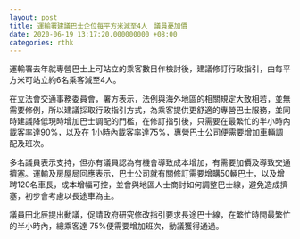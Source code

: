 ```yaml
---
layout: post
title: 運輸署建議巴士企位每平方米減至4人　議員憂加價
date: 2020-06-19 13:17:20.000000000 +08:00
categories: rthk
---
```


運輸署去年就專營巴士上可站立的乘客數目作檢討後，建議修訂行政指引，由每平方米可站立約6名乘客減至4人。

在立法會交通事務委員會，署方表示，法例與海外地區的相關規定大致相若，並無需要修例，所以建議採取行政指引方式，為乘客提供更舒適的專營巴士服務，並同時建議降低現時增加巴士調配的門檻，在修訂指引後，只需要在最繁忙的半小時內載客率達90%，以及在 1小時內載客率達75%，專營巴士公司便需要增加車輛調配及班次。

多名議員表示支持，但亦有議員認為有機會導致成本增加，有需要加價及導致交通擠塞。運輸及房屋局回應表示，巴士公司就有關修訂需要增購50輛巴士，以及增聘120名車長，成本增幅可控，並會與地區人士商討如何調整巴士線，避免造成擠塞，初步會考慮以長途車為主。

議員田北辰提出動議，促請政府研究修改指引要求長途巴士線，在繁忙時間最繁忙的半小時內，總乘客達 75%便需要增加班次，動議獲得通過。
